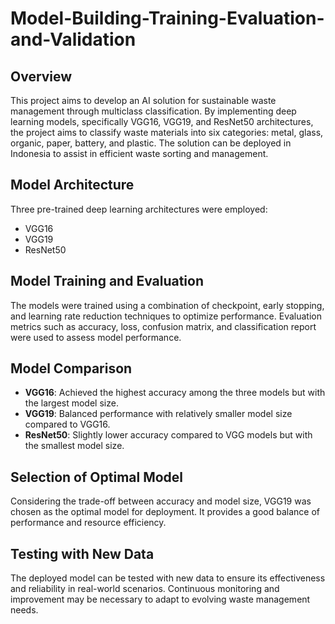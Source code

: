 # Model-Building-Training-Evaluation-and-Validation

## Overview
This project aims to develop an AI solution for sustainable waste management through multiclass classification. By implementing deep learning models, specifically VGG16, VGG19, and ResNet50 architectures, the project aims to classify waste materials into six categories: metal, glass, organic, paper, battery, and plastic. The solution can be deployed in Indonesia to assist in efficient waste sorting and management.

## Model Architecture
Three pre-trained deep learning architectures were employed:
- VGG16
- VGG19
- ResNet50

## Model Training and Evaluation
The models were trained using a combination of checkpoint, early stopping, and learning rate reduction techniques to optimize performance. Evaluation metrics such as accuracy, loss, confusion matrix, and classification report were used to assess model performance.

## Model Comparison
- **VGG16**: Achieved the highest accuracy among the three models but with the largest model size.
- **VGG19**: Balanced performance with relatively smaller model size compared to VGG16.
- **ResNet50**: Slightly lower accuracy compared to VGG models but with the smallest model size.

## Selection of Optimal Model
Considering the trade-off between accuracy and model size, VGG19 was chosen as the optimal model for deployment. It provides a good balance of performance and resource efficiency.

## Testing with New Data
The deployed model can be tested with new data to ensure its effectiveness and reliability in real-world scenarios. Continuous monitoring and improvement may be necessary to adapt to evolving waste management needs.
